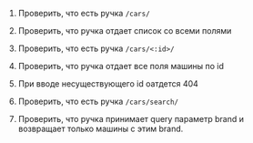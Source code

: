 1. Проверить, что есть ручка `/cars/`
2. Проверить, что ручка отдает список со всеми полями


1. Проверить, что есть ручка `/cars/<:id>/`
2. Проверить, что ручка отдает все поля машины по id
3. При вводе несуществующего id оатдется 404


1. Проверить, что есть ручка `/cars/search/`
2. Проверить, что ручка принимает query параметр brand и возвращает только машины с этим brand.